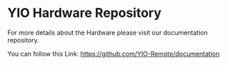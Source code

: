 # YIO Hardware Repository

For more details about the Hardware please visit our documentation repository.

You can follow this Link: https://github.com/YIO-Remote/documentation
